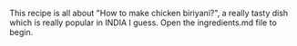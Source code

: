 This recipe is all about "How to make chicken biriyani?", a really tasty dish which is really popular in INDIA I guess.
Open the ingredients.md file to begin.